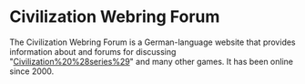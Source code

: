 # Civilization Webring Forum

The Civilization Webring Forum is a German-language website that provides information about and forums for discussing "[Civilization%20%28series%29](Civilization)" and many other games. It has been online since 2000.